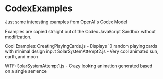 # CodexExamples
Just some interesting examples from OpenAI's Codex Model

Examples are copied straight out of the Codex JavaScript Sandbox without modification.

Cool Examples:
CreatingPlayingCards.js - Displays 10 random playing cards with minimal design input
SolarSystemAttempt2.js - Very cool animated sun, earth, and moon

WTF:
SolarSystemAttempt1.js - Crazy looking animation generated based on a single sentence
